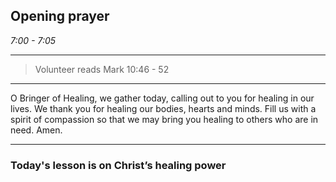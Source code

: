 ## Opening prayer

_7:00 - 7:05_

--- 

> Volunteer reads Mark 10:46 - 52

--- 

O Bringer of Healing, we gather today, calling out to you for healing in our lives. We thank you for healing our bodies, hearts and minds. Fill us with a spirit of compassion so that we may bring you healing to others who are in need. Amen.

--- 

### Today's lesson is on Christ’s healing power
